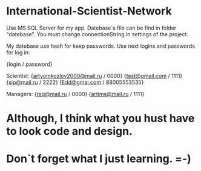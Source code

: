 # International-Scientist-Network

Use MS SQL Server for my app. Datebase`s file can be find in folder "datebase".
You must change connectionString in settings of the project.

My datebase use hash for keep passwords.
Use next logins and passwords for log in:

{login / password}

Scientist: 
  {artyomkozlov2000@mail.ru / 0000}
  {test@gmail.com / 1111}
  {sip@mail.ru / 2222}
  {Edd@gmai.com / 88005553535}

Managers:
  {req@mail.ru / 0000}
  {artims@mail.ru / 1111}

# Although, I think what you hust have to look code and design. 
# Don`t forget what I just learning. =-)
